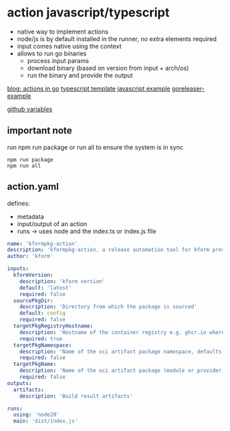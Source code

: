 # action javascript/typescript

- native way to implement actions
- node/js is by default installed in the runner, no extra elements required
- input comes native using the context
- allows to run go binaries 
    - process input params
    - download binary (based on version from input + arch/os)
    - run the binary and provide the output


[blog: actions in go](https://full-stack.blend.com/how-we-write-github-actions-in-go.html)
[typescript template](https://github.com/actions/typescript-action)
[javascript example](https://nils-braun.medium.com/writing-a-github-action-in-typescript-from-scratch-3bbd6f92a6cc)
[goreleaser-example](https://github.com/goreleaser/goreleaser-action/)

[github variables](https://docs.github.com/en/actions/learn-github-actions/variables#default-environment-variables)

## important note

run npm run package or run all to ensure the system is in sync

```
npm run package  
npm run all
```

## action.yaml

defines:
- metadata
- input/output of an action
- runs -> uses node and the index.ts or index.js file

```yaml
name: 'kformpkg-action'
description: 'kformpkg-action, a release automation tool for kform providers and modules using oci artifacts'
author: 'kform'

inputs:
  kformVersion:
    description: 'kform version'
    default: 'latest'
    required: false
  sourcePkgDir:
    description: 'Directory from which the package is sourced'
    default: config
    required: false
  targetPkgRegistryHostname:
    description: 'Hostname of the container registry e.g. ghcr.io where the oci artifact image is stored'
    required: true
  targetPkgNamespace:
    description: 'Name of the oci artifact package namespace, defaults to the owner/organization of the repository'
    required: false
  targetPkgName:
    description: 'Name of the oci artifact package (module or provider), defaults to the name of the repository'
    required: false
outputs:
  artifacts:
    description: 'Build result artifacts'

runs:
  using: 'node20'
  main: 'dist/index.js'
```